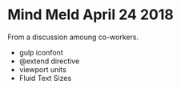 # Mind Meld April 24 2018


From a discussion amoung co-workers.

+ gulp iconfont
+ @extend directive
+ viewport units
+ Fluid Text Sizes